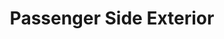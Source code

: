 ---
title: "Passenger Side Exterior"
description: "Spacious and durable design for long-haul comfort. Built with high-quality materials for reliability on the road, ensuring every journey is smooth and secure."
image: "/Truck5.png"
order: 5
---